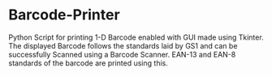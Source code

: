 # Barcode-Printer

Python Script for printing 1-D Barcode enabled with GUI made using Tkinter. The displayed Barcode follows the standards laid by GS1 and can be successfully Scanned using a Barcode Scanner. EAN-13 and EAN-8 standards of the barcode are printed using this.
